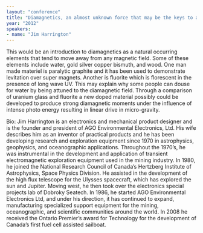 ```yaml
---
layout: "conference"
title: "Diamagnetics, an almost unknown force that may be the keys to a new type of deep space drive"
year: "2012"
speakers:
- name: "Jim Harrington"
---
```



This would be an introduction to diamagnetics as a natural occurring elements
that tend to move away from any magnetic field. Some of these elements include
water, gold silver copper bismuth, and wood. One man made materiel is
paralytic graphite and it has been used to demonstrate levitation over super
magnets. Another is fluorite which is florescent in the presence of long wave
UV. This may explain why some people can douse for water by being attuned to
the diamagnetic field. Through a comparison of uranium glass and fluorite a
new doped material possibly could be developed to produce strong diamagnetic
moments under the influence of intense photo energy resulting in linear drive
in micro-gravity.

Bio: Jim Harrington is an electronics and mechanical product designer and is
the founder and president of AGO Environmental Electronics, Ltd. His wife
describes him as an inventor of practical products and he has been developing
research and exploration equipment since 1970 in astrophysics, geophysics, and
oceanographic applications. Throughout the 1970’s, he was instrumental in the
development and application of transient electromagnetic exploration equipment
used in the mining industry. In 1980, he joined the National Research Council
of Canada’s Hertzberg Institute of Astrophysics, Space Physics Division. He
assisted in the development of the high flux telescope for the Ulysses
spacecraft, which has explored the sun and Jupiter. Moving west, he then took
over the electronics special projects lab of Dobroky Seatech. In 1986, he
started AGO Environmental Electronics Ltd, and under his direction, it has
continued to expand, manufacturing specialized support equipment for the
mining, oceanographic, and scientific communities around the world. In 2008 he
received the Ontario Premier’s award for Technology for the development of
Canada’s first fuel cell assisted sailboat.


[//]: # (Retrieved from https://web.archive.org/web/20210413200729/https://www.ideawave.ca/2012-conference/diamagnetics-an-almost-unknown-force-that-may-be-the-keys-to-a-new-type-of-deep-space-drive)